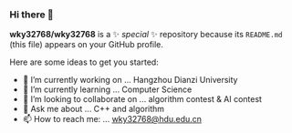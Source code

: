 ### Hi there 👋

**wky32768/wky32768** is a ✨ _special_ ✨ repository because its `README.md` (this file) appears on your GitHub profile.

Here are some ideas to get you started:

- 🔭 I’m currently working on ... Hangzhou Dianzi University
- 🌱 I’m currently learning ... Computer Science
- 👯 I’m looking to collaborate on ... algorithm contest & AI contest
- 💬 Ask me about ... C++ and algorithm
- 📫 How to reach me: ... wky32768@hdu.edu.cn
